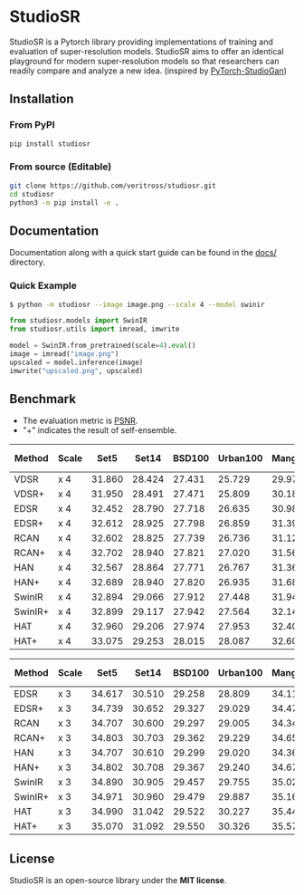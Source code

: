 # StudioSR
StudioSR is a Pytorch library providing implementations of training and evaluation of super-resolution models. StudioSR aims to offer an identical playground for modern super-resolution models so that researchers can readily compare and analyze a new idea. (inspired by [PyTorch-StudioGan](https://github.com/POSTECH-CVLab/PyTorch-StudioGAN))


## Installation

### From PyPI
```bash
pip install studiosr
```

### From source (Editable)
```bash
git clone https://github.com/veritross/studiosr.git
cd studiosr
python3 -m pip install -e .
```


## Documentation
Documentation along with a quick start guide can be found in the [docs/](./docs/) directory.

### Quick Example

```bash
$ python -m studiosr --image image.png --scale 4 --model swinir
```

```python
from studiosr.models import SwinIR
from studiosr.utils import imread, imwrite

model = SwinIR.from_pretrained(scale=4).eval()
image = imread("image.png")
upscaled = model.inference(image)
imwrite("upscaled.png", upscaled)
```


## Benchmark
- The evaluation metric is [PSNR](https://en.wikipedia.org/wiki/Peak_signal-to-noise_ratio).
- "+" indicates the result of self-ensemble.

| Method  | Scale | Set5   | Set14  | BSD100 | Urban100 | Manga109 | Training Dataset |
| ------- | ----- | ------ | ------ | ------ | -------- | -------- | ---------------- |
| VDSR    | x 4   | 31.860 | 28.424 | 27.431 | 25.729   | 29.973   | DF2K             |
| VDSR+   | x 4   | 31.950 | 28.491 | 27.471 | 25.809   | 30.182   | DF2K             |
| EDSR    | x 4   | 32.452 | 28.790 | 27.718 | 26.635   | 30.985   | DIV2K            |
| EDSR+   | x 4   | 32.612 | 28.925 | 27.798 | 26.859   | 31.398   | DIV2K            |
| RCAN    | x 4   | 32.602 | 28.825 | 27.739 | 26.736   | 31.127   | DIV2K            |
| RCAN+   | x 4   | 32.702 | 28.940 | 27.821 | 27.020   | 31.563   | DIV2K            |
| HAN     | x 4   | 32.567 | 28.864 | 27.771 | 26.767   | 31.364   | DIV2K            |
| HAN+    | x 4   | 32.689 | 28.940 | 27.820 | 26.935   | 31.687   | DIV2K            |
| SwinIR  | x 4   | 32.894 | 29.066 | 27.912 | 27.448   | 31.947   | DF2K             |
| SwinIR+ | x 4   | 32.899 | 29.117 | 27.942 | 27.564   | 32.147   | DF2K             |
| HAT     | x 4   | 32.960 | 29.206 | 27.974 | 27.953   | 32.409   | DF2K             |
| HAT+    | x 4   | 33.075 | 29.253 | 28.015 | 28.087   | 32.600   | DF2K             |

| Method  | Scale | Set5   | Set14  | BSD100 | Urban100 | Manga109 | Training Dataset |
| ------- | ----- | ------ | ------ | ------ | -------- | -------- | ---------------- |
| EDSR    | x 3   | 34.617 | 30.510 | 29.258 | 28.809   | 34.116   | DIV2K            |
| EDSR+   | x 3   | 34.739 | 30.652 | 29.327 | 29.029   | 34.470   | DIV2K            |
| RCAN    | x 3   | 34.707 | 30.600 | 29.297 | 29.005   | 34.340   | DIV2K            |
| RCAN+   | x 3   | 34.803 | 30.703 | 29.362 | 29.229   | 34.658   | DIV2K            |
| HAN     | x 3   | 34.707 | 30.610 | 29.299 | 29.020   | 34.368   | DIV2K            |
| HAN+    | x 3   | 34.802 | 30.708 | 29.367 | 29.240   | 34.676   | DIV2K            |
| SwinIR  | x 3   | 34.890 | 30.905 | 29.457 | 29.755   | 35.029   | DF2K             |
| SwinIR+ | x 3   | 34.971 | 30.960 | 29.479 | 29.887   | 35.166   | DF2K             |
| HAT     | x 3   | 34.990 | 31.042 | 29.522 | 30.227   | 35.444   | DF2K             |
| HAT+    | x 3   | 35.070 | 31.092 | 29.550 | 30.326   | 35.571   | DF2K             |


## License
StudioSR is an open-source library under the **MIT license**. 

